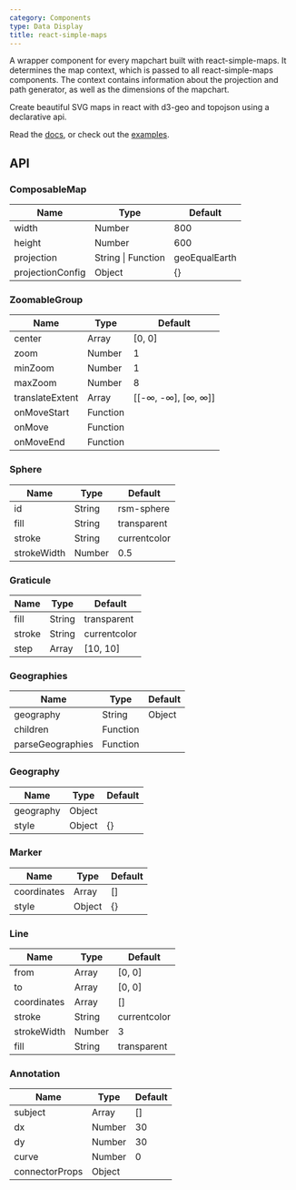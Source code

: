 ```yaml
---
category: Components
type: Data Display
title: react-simple-maps
---
```


A wrapper component for every mapchart built with react-simple-maps. It determines the map context, which is passed to all react-simple-maps components. The context contains information about the projection and path generator, as well as the dimensions of the mapchart.

Create beautiful SVG maps in react with d3-geo and topojson using a declarative api.

Read the [docs](https://www.react-simple-maps.io/docs/getting-started/), or check out the [examples](https://www.react-simple-maps.io/examples/).

## API

### ComposableMap

|Name|Type|Default|
|--- |--- |--- |
|width|Number|800|
|height|Number|600|
|projection|String \| Function|geoEqualEarth|
|projectionConfig|Object|{}|

### ZoomableGroup

|Name|Type|Default|
|--- |--- |--- |
|center|Array|[0, 0]|
|zoom|Number|1|
|minZoom|Number|1|
|maxZoom|Number|8|
|translateExtent|Array|[[-∞, -∞], [∞, ∞]]|
|onMoveStart|Function||
|onMove|Function||
|onMoveEnd|Function||


### Sphere

|Name|Type|Default|
|--- |--- |--- |
|id|String|rsm-sphere|
|fill|String|transparent|
|stroke|String|currentcolor|
|strokeWidth|Number|0.5|


### Graticule

|Name|Type|Default|
|--- |--- |--- |
|fill|String|transparent|
|stroke|String|currentcolor|
|step|Array|[10, 10]|

### Geographies

|Name|Type|Default|
|--- |--- |--- |
|geography|String | Object | Array||
|children|Function||
|parseGeographies|Function||

### Geography

|Name|Type|Default|
|--- |--- |--- |
|geography|Object||
|style|Object|{}|

### Marker

|Name|Type|Default|
|--- |--- |--- |
|coordinates|Array|[]|
|style|Object|{}|


### Line

|Name|Type|Default|
|--- |--- |--- |
|from|Array|[0, 0]|
|to|Array|[0, 0]|
|coordinates|Array|[]|
|stroke|String|currentcolor|
|strokeWidth|Number|3|
|fill|String|transparent|

### Annotation

|Name|Type|Default|
|--- |--- |--- |
|subject|Array|[]|
|dx|Number|30|
|dy|Number|30|
|curve|Number|0|
|connectorProps|Object||
